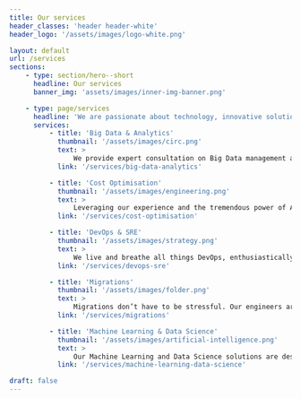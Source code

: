 ```yaml
---
title: Our services
header_classes: 'header header-white'
header_logo: '/assets/images/logo-white.png'

layout: default
url: /services
sections:
    - type: section/hero--short
      headline: Our services
      banner_img: 'assets/images/inner-img-banner.png'

    - type: page/services
      headline: 'We are passionate about technology, innovative solutions and changing business for the better.'
      services:
          - title: 'Big Data & Analytics'
            thumbnail: '/assets/images/circ.png'
            text: >
                We provide expert consultation on Big Data management and meticulously implement Data Lakes, Data Warehouses, Dashboarding, and more, unlocking the full potential of your data.
            link: '/services/big-data-analytics'

          - title: 'Cost Optimisation'
            thumbnail: '/assets/images/engineering.png'
            text: >
                Leveraging our experience and the tremendous power of AWS solutions, we analyse and optimise your business expenditure, driving significant savings and enhancing your financial agility.
            link: '/services/cost-optimisation'

          - title: 'DevOps & SRE'
            thumbnail: '/assets/images/strategy.png'
            text: >
                We live and breathe all things DevOps, enthusiastically embracing the transformative impact these practices have on businesses. Let our deep expertise and passion guide you on your DevOps journey.
            link: '/services/devops-sre'

          - title: 'Migrations'
            thumbnail: '/assets/images/folder.png'
            text: >
                Migrations don’t have to be stressful. Our engineers are well versed in a wide range of AWS services and can assist you in the smooth migration of workloads & data of any size to AWS.
            link: '/services/migrations'

          - title: 'Machine Learning & Data Science'
            thumbnail: '/assets/images/artificial-intelligence.png'
            text: >
                Our Machine Learning and Data Science solutions are designed to help you unlock the full potential of your data, providing you with the insights you need to make informed decisions.
            link: '/services/machine-learning-data-science'

draft: false
---
```

